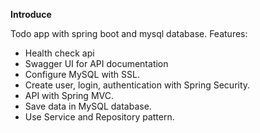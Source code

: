 **Introduce**

Todo app with spring boot and mysql database.
Features:
- Health check api
- Swagger UI for API documentation
- Configure MySQL with SSL.
- Create user, login, authentication with Spring Security.
- API with Spring MVC.
- Save data in MySQL database.
- Use Service and Repository pattern.
